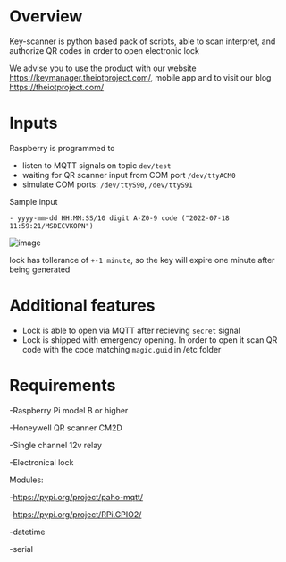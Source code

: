 # Overview 
Key-scanner is python based pack of scripts, able to scan interpret, and authorize QR codes in order to open electronic lock

We advise you to use the product with our website https://keymanager.theiotproject.com/, mobile app and to visit our blog https://theiotproject.com/
# Inputs 

Raspberry is programmed to 
- listen to MQTT signals on topic ```dev/test```
- waiting for QR scanner input from COM port ```/dev/ttyACM0```
- simulate COM ports: ```/dev/ttyS90```, ```/dev/ttyS91```

Sample input 
```
- yyyy-mm-dd HH:MM:SS/10 digit A-Z0-9 code ("2022-07-18 11:59:21/MSDECVKOPN")
```

  ![image](https://user-images.githubusercontent.com/108795150/179507239-9243d965-799c-47a6-9533-e53ef24ed8ad.png)
  
  
lock has tollerance of ```+-1 minute```, so the key will expire one minute after being generated

 # Additional features
 - Lock is able to open via MQTT after recieving ```secret``` signal
 - Lock is shipped with emergency opening. In order to open it scan QR code with the code matching ```magic.guid``` in /etc folder
  
  # Requirements
  -Raspberry Pi model B or higher
  
  -Honeywell QR scanner CM2D
  
  -Single channel 12v relay
  
  -Electronical lock
  
  Modules:
  
  -https://pypi.org/project/paho-mqtt/
  
  -https://pypi.org/project/RPi.GPIO2/
  
  -datetime
  
  -serial
  
